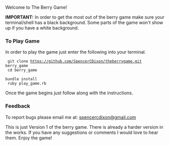 Welcome to The Berry Game!

**IMPORTANT:** In order to get the most out of the berry game make sure your terminal/shell has
a black background.  Some parts of the game won't show up if you have a white background.

### To Play Game
In order to play the game just enter the following into your terminal.

<code> git clone https://github.com/SpencerCDixon/theberrygame.git berry_game </code> <br />
<code> cd berry_game </code><br />
<code> bundle install </code><br />
<code> ruby play_game.rb</code><br />

Once the game begins just follow along with the instructions.

### Feedback

To report bugs please email me at: spencercdixon@gmail.com

This is just Version 1 of the berry game.  There is already a harder version in the works.
If you have any suggestions or comments I would love to hear them.  Enjoy the game!

